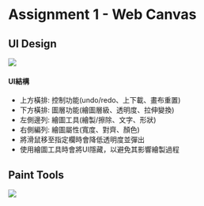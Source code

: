 # Assignment 1 - Web Canvas

## UI Design
![](https://i.imgur.com/PZYuJRl.png)

#### UI結構
  * 上方橫排: 控制功能(undo/redo、上下載、畫布重置)
  * 下方橫排: 圖層功能(繪圖層級、透明度、拉伸變換)
  * 左側邊列: 繪圖工具(繪製/擦除、文字、形狀)
  * 右側編列: 繪圖屬性(寬度、對齊、顏色)
* 將滑鼠移至指定欄時會降低透明度並彈出
* 使用繪圖工具時會將UI隱藏，以避免其影響繪製過程

## Paint Tools
![](https://i.imgur.com/1oTuE8A.gif)
